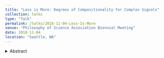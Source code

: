 ```yaml
---
title: "Less is More: Degrees of Compositionality for Complex Signals"
collection: talks
type: "Talk"
permalink: /talks/2018-11-04-Less-Is-More
venue: "Philosophy of Science Association Biennial Meeting"
date: 2018-11-04
location: "Seattle, WA"
---
```


<details><summary>Abstract</summary>
<p>
Several formal models of signalling conventions have been proposed to explain how and under what circumstances compositional signalling might evolve. I suggest that these models fail to give a plausible account of the evolution of compositionality because (1) they apparently take _linguistic_ compositionality as their target phenomenon, and (2) they are insensitive to role asymmetries inherent to the signalling game. I further suggest that, rather than asking how signals might come to be compositional, we must clarify what it would mean for signals to be compositional to begin with.
</p>
</details>
